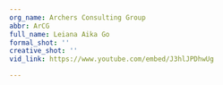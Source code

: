 ```yaml
---
org_name: Archers Consulting Group
abbr: ArCG
full_name: Leiana Aika Go
formal_shot: ''
creative_shot: ''
vid_link: https://www.youtube.com/embed/J3hlJPDhwUg

---
```

